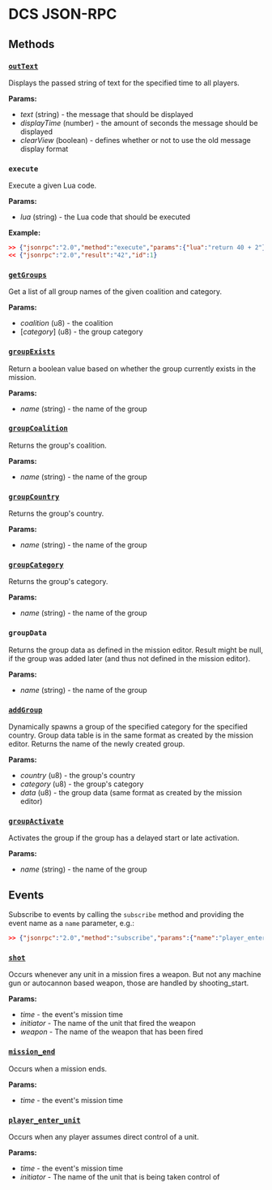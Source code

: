 # DCS JSON-RPC

## Methods

### [`outText`](https://wiki.hoggitworld.com/view/DCS_func_outText)

Displays the passed string of text for the specified time to all players.

**Params:**
- *text* (string) - the message that should be displayed
- *displayTime* (number) - the amount of seconds the message should be displayed
- *clearView* (boolean) - defines whether or not to use the old message display format

### `execute`

Execute a given Lua code.

**Params:**
- *lua* (string) - the Lua code that should be executed

**Example:**

```json
>> {"jsonrpc":"2.0","method":"execute","params":{"lua":"return 40 + 2"},"id":1}
<< {"jsonrpc":"2.0","result":"42","id":1}
```

### [`getGroups`](https://wiki.hoggitworld.com/view/DCS_func_getGroups)

Get a list of all group names of the given coalition and category.

**Params:**
- *coalition* (u8) - the coalition
- [*category*] (u8) - the group category

### [`groupExists`](https://wiki.hoggitworld.com/view/DCS_func_isExist)

Return a boolean value based on whether the group currently exists in the mission.

**Params:**
- *name* (string) - the name of the group

### [`groupCoalition`](https://wiki.hoggitworld.com/view/DCS_func_getCoalition)

Returns the group's coalition.

**Params:**
- *name* (string) - the name of the group

### [`groupCountry`](https://wiki.hoggitworld.com/view/DCS_func_getCountry)

Returns the group's country.

**Params:**
- *name* (string) - the name of the group

### [`groupCategory`](https://wiki.hoggitworld.com/view/DCS_func_getCategory)

Returns the group's category.

**Params:**
- *name* (string) - the name of the group

### `groupData`

Returns the group data as defined in the mission editor. Result might be null, if the group was added later (and thus not defined in the mission editor).

**Params:**
- *name* (string) - the name of the group

### [`addGroup`](https://wiki.hoggitworld.com/view/DCS_func_addGroup)

Dynamically spawns a group of the specified category for the specified country. Group data table is in the same format as created by the mission editor. Returns the name of the newly created group.

**Params:**
- *country* (u8) - the group's country
- *category* (u8) - the group's category
- *data* (u8) - the group data (same format as created by the mission editor)

### [`groupActivate`](https://wiki.hoggitworld.com/view/DCS_func_activate)

Activates the group if the group has a delayed start or late activation.

**Params:**
- *name* (string) - the name of the group

## Events

Subscribe to events by calling the `subscribe` method and providing the event name as a `name` parameter, e.g.:

```json
>> {"jsonrpc":"2.0","method":"subscribe","params":{"name":"player_enter_unit"},"id":2}
```

### [`shot`](https://wiki.hoggitworld.com/view/DCS_event_shot)

Occurs whenever any unit in a mission fires a weapon. But not any machine gun or autocannon based weapon, those are handled by shooting_start.

**Params:**
- *time* - the event's mission time
- *initiator* - The name of the unit that fired the weapon
- *weapon* - The name of the weapon that has been fired

### [`mission_end`](https://wiki.hoggitworld.com/view/DCS_event_mission_end)

Occurs when a mission ends.

**Params:**
- *time* - the event's mission time

### [`player_enter_unit`](https://wiki.hoggitworld.com/view/DCS_event_player_enter_unit)

Occurs when any player assumes direct control of a unit.

**Params:**
- *time* - the event's mission time
- *initiator* - The name of the unit that is being taken control of






